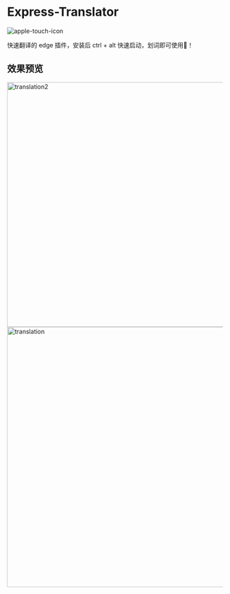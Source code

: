 # Express-Translator

![apple-touch-icon](https://user-images.githubusercontent.com/43205138/188256620-9f7f6844-d2cf-4680-bf40-eec23bc71b45.png)

快速翻译的 edge 插件，安装后 ctrl + alt 快速启动，划词即可使用🥳！

## 效果预览
<img width="571" alt="translation2" src="https://user-images.githubusercontent.com/43205138/188256596-76dc0857-f871-4c77-ac94-30fab939040f.png">

<img width="607" alt="translation" src="https://user-images.githubusercontent.com/43205138/188256597-bbead1fd-be4f-4462-bedd-a8fce73c793b.png">

